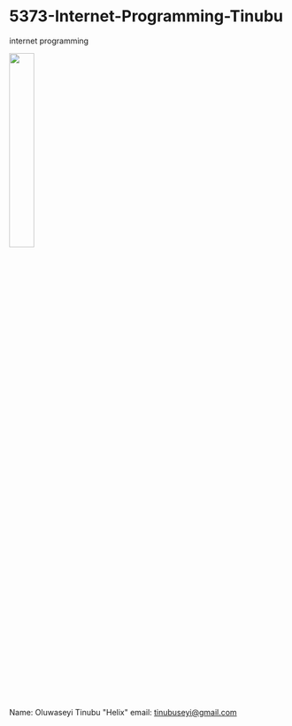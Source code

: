 # 5373-Internet-Programming-Tinubu
internet programming

<img src="https://user-images.githubusercontent.com/22969505/35103770-7d62c534-fc2c-11e7-90e8-89ce59a17820.jpeg" width="30%"></img> 

Name: Oluwaseyi Tinubu "Helix"
email: tinubuseyi@gmail.com
